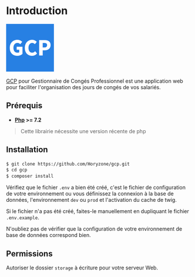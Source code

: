 # Introduction

![](https://raw.githubusercontent.com/Horyzone/docs-gcp/master/docs/.vuepress/public/assets/img/logo.png)

[GCP](https://github.com/Horyzone/gcp) pour Gestionnaire de Congés Professionnel est une application web pour faciliter l'organisation des jours de congés de vos salariés.

## Prérequis

- **[Php](https://secure.php.net/) >= 7.2**
> Cette librairie nécessite une version récente de php


## Installation

```bash
$ git clone https://github.com/Horyzone/gcp.git
$ cd gcp
$ composer install
```
Vérifiez que le fichier `.env` a bien été créé, c'est le fichier de configuration de votre environnement ou vous définissez la connexion à la base de données, l'environnement `dev` ou `prod` et l'activation du cache de twig.

Si le fichier n'a pas été créé, faites-le manuellement en dupliquant le fichier `.env.example`.

N'oubliez pas de vérifier que la configuration de votre environnement de base de données correspond bien.


## Permissions

Autoriser le dossier `storage` à écriture pour votre serveur Web.
